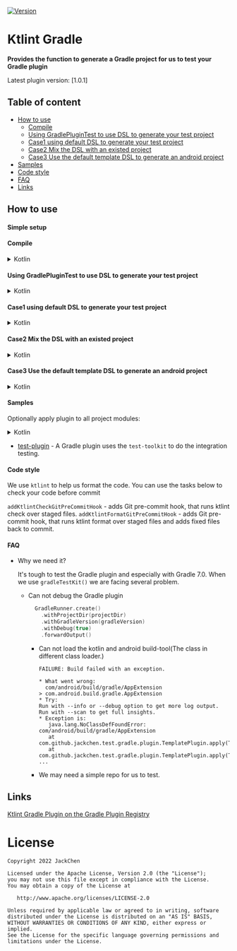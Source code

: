 [![Version](https://img.shields.io/maven-central/v/io.github.jackchen365/gradle-test-toolkit)](https://search.maven.org/artifact/io.github.jackchen365/gradle-test-toolkit)

# Ktlint Gradle

**Provides the function to generate a Gradle project for us to test your Gradle plugin**

Latest plugin version: [1.0.1]

## Table of content

- [How to use](#how-to-use)
    - [Compile](#Compile)
    - [Using GradlePluginTest to use DSL to generate your test project](#using-gradleplugintest-to-use-dsl-to-generate-your-test-project)
    - [Case1 using default DSL to generate your test project](#case1-using-default-dsl-to-generate-your-test-project)
    - [Case2 Mix the DSL with an existed project](#case2-mix-the-dsl-with-an-existed-project)
    - [Case3 Use the default template DSL to generate an android project](#case3-use-the-default-template-dsl-to-generate-an-android-project)
- [Samples](#samples)
- [Code style](#Code-style)
- [FAQ](#faq)
- [Links](#links)

## How to use

#### Simple setup

#### Compile

<details>
<summary>Kotlin</summary>

```kotlin
repositories {
    mavenCentral()
}
dependencies {
    testImplementation(project(":test-toolkit"))
}
```

</details>

#### Using GradlePluginTest to use DSL to generate your test project

<details>
<summary>Kotlin</summary>

```kotlin
class TemplatePluginTest : GradlePluginTest() {
    private fun testProjectSetup(closure: TemplatePluginTest.() -> Unit) {
        kotlinAndroidTemplate {
            template {
                plugins {
                    id("com.test.plugin").version(File("../VERSION_CURRENT.txt").readText().trim())
                }
                dependencies {
                    implementation("androidx.core:core-ktx:1.7.0")
                    implementation("androidx.appcompat:appcompat:1.4.1")
                }
            }
        }
        TemplatePluginTest().apply(closure)
    }

    @Test
    fun buildTest() {
        testProjectSetup {
            build(":app:prebuild") {
                Assertions.assertEquals(TaskOutcome.SUCCESS, task(":app:prebuild")?.outcome)
            }
            build(":app:lint") {
                Assertions.assertEquals(TaskOutcome.FAILED, task(":app:lint")?.outcome)
            }
        }
    }
}

```

</details>

#### Case1 using default DSL to generate your test project

<details>
<summary>Kotlin</summary>

```kotlin
androidProject {
    module("app") {
        sourceDir("com.test") {
            file("Main.kt") {
                """
                fun main(){
                    println("Hello world")
                }
                """.trimIndent()
            }
        }
    }
    settingGradle {
        """
        pluginManagement {
            repositories {
                gradlePluginPortal()
                google()
                mavenCentral()
            }
        }
        """.trimIndent()
    }
    gradleProperties { "android.useAndroidX=true" }
}
```

</details>

#### Case2 Mix the DSL with an existed project

<details>
<summary>Kotlin</summary>

```kotlin

androidProject("src/test/inputs/test-app") {
    module("app") {
        kotlinSourceDir("test") {
            file("Main.kt") {
                """
                fun main(){
                    println("Hello world")
                }
                """.trimIndent()
            }
        }
    }
}
Assertions.assertTrue(File(projectDir, "app/src/main/kotlin/test/Main.kt").exists())
Assertions.assertTrue(File(projectDir, "app/build.gradle").exists())

```

</details>

#### Case3 Use the default template DSL to generate an android project

<details>
<summary>Kotlin</summary>

```kotlin

androidTemplateKts {
    template {
        `package` {
            name = "test-app"
            packageName = "com.android.test"
        }
        build {
            targetSdk = 31
            targetSdk = 31
            minSdk = 21
        }
        properties {
            property("android.useAndroidX=true")
        }
        repositories {
            repo("google()")
            repo("mavenCentral()")
        }
        plugins {
            id("com.android.application").version(androidVersion())
            id("org.jetbrains.kotlin.android").version(kotlinVersion())
        }
        dependencies {
            implementation("androidx.core:core-ktx:1.7.0")
            implementation("androidx.appcompat:appcompat:1.4.1")
        }
    }
}

```

</details>

#### Samples

Optionally apply plugin to all project modules:
<details>
<summary>Kotlin</summary>

```kotlin
class TemplatePluginTest : GradlePluginTest() {

    private fun testProjectSetup(closure: TemplatePluginTest.() -> Unit) {
        kotlinAndroidTemplate {
            template {
                plugins {
                    id("com.test.plugin").version(File("../VERSION_CURRENT.txt").readText().trim())
                }
                dependencies {
                    implementation("androidx.core:core-ktx:1.7.0")
                    implementation("androidx.appcompat:appcompat:1.4.1")
                }
            }
        }
        TemplatePluginTest().apply(closure)
    }

    @Test
    fun buildTest() {
        testProjectSetup {
            build(":app:processDebugResources") {
                Assertions.assertEquals(TaskOutcome.SUCCESS, task(":app:processDebugResources")?.outcome)
            }
            build("compileDebugJavaWithJavac") {
                Assertions.assertEquals(TaskOutcome.SUCCESS, task(":app:compileDebugJavaWithJavac")?.outcome)
            }
        }
    }
}
```

</details>

- [test-plugin](/test-plugin) - A Gradle plugin uses the `test-toolkit` to do the integration testing.

#### Code style

We use `ktlint` to help us format the code. You can use the tasks below to check your code before commit

`addKtlintCheckGitPreCommitHook` - adds Git pre-commit hook, that runs ktlint check over staged files.
`addKtlintFormatGitPreCommitHook` - adds Git pre-commit hook, that runs ktlint format over staged files and adds fixed
files back to commit.

#### FAQ

* Why we need it?

  It's tough to test the Gradle plugin and especially with Gradle 7.0. When we use `gradleTestKit()` we are facing
  several problem.
    * Can not debug the Gradle plugin
      ```kotlin
        GradleRunner.create()
          .withProjectDir(projectDir)
          .withGradleVersion(gradleVersion)
          .withDebug(true)
          .forwardOutput()
      ```
        * Can not load the kotlin and android build-tool(The class in different class loader.)

          ```
          FAILURE: Build failed with an exception.
  
          * What went wrong:
            com/android/build/gradle/AppExtension
          > com.android.build.gradle.AppExtension
          * Try:
          Run with --info or --debug option to get more log output. Run with --scan to get full insights.
          * Exception is:
             java.lang.NoClassDefFoundError: com/android/build/gradle/AppExtension
             at com.github.jackchen.test.gradle.plugin.TemplatePlugin.apply(TemplatePlugin.kt:15)
             at com.github.jackchen.test.gradle.plugin.TemplatePlugin.apply(TemplatePlugin.kt:7)
          ...
          ```
        * We may need a simple repo for us to test.

## Links

[Ktlint Gradle Plugin on the Gradle Plugin Registry](https://plugins.gradle.org/plugin/org.jlleitschuh.gradle.ktlint)


# License
```
Copyright 2022 JackChen

Licensed under the Apache License, Version 2.0 (the "License");
you may not use this file except in compliance with the License.
You may obtain a copy of the License at

   http://www.apache.org/licenses/LICENSE-2.0

Unless required by applicable law or agreed to in writing, software
distributed under the License is distributed on an "AS IS" BASIS,
WITHOUT WARRANTIES OR CONDITIONS OF ANY KIND, either express or implied.
See the License for the specific language governing permissions and
limitations under the License.
```
